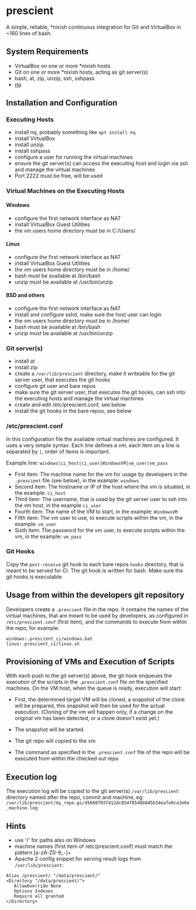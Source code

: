 # pres**ci**ent

A simple, reliable, *nixish continuous integration for Git and VirtualBox in ~160 lines of bash.

## System Requirements

- VirtualBox on one or more *nixish hosts
- Git on one or more *nixish hosts, acting as git server(s)
- bash, at, zip, unzip, ssh, sshpass
- [nq](https://github.com/leahneukirchen/nq)

## Installation and Configuration

### Executing Hosts

- install nq, probably something like `apt install nq`
- install VirtualBox
- install unzip
- install sshpass
- configure a user for running the virtual machines
- ensure the git server(s) can access the executing host and login via ssh and manage the virtual machines
- Port 2222 must be free, will be used 

### Virtual Machines on the Executing Hosts

#### Windows

- configure the first network interface as NAT
- install VirtualBox Guest Utilities
- the vm users home directory must be in C:/Users/
 
#### Linux

- configure the first network interface as NAT
- install VirtualBox Guest Utilities
- the vm users home directory must be in /home/
- bash must be available at /bin/bash
- unzip must be available at /usr/bin/unzip

#### BSD and others

- configure the first network interface as NAT
- install and configure sshd, make sure the host user can login
- the vm users home directory must be in /home/
- bash must be available at /bin/bash
- unzip must be available at /usr/bin/unzip

### Git server(s)

- install at
- install zip
- create a `/var/lib/prescient` directory, make it writeable for the git server user, that executes the git hooks
- configure git user and bare repos
- make sure the git server user, that executes the git hooks, can ssh into the executing hosts and manage the virtual machines
- create and edit /etc/prescient.conf, see below
- install the git hooks in the bare repos, see below

### /etc/prescient.conf

In this configuration file the available virtual machines are configured. It uses a very simple syntax. Each line defines a vm, each item on a line is separated by `|`, order of items is important.

Example line:
`windows|ci_host|ci_user|WindowsVM|vm_user|vm_pass`

- First item: The machine name for the vm for usage by developers in the `.prescient` file (see below), in the example: `windows`
- Second item: The hostname or IP of the host where the vm is situated, in the example: `ci_host`
- Third item: The username, that is used by the git server user to ssh into the vm host, in the example `ci_user`
- Fourth item: The name of the VM to start, in the example: `WindowsVM`
- Fifth item: The vm user to use, to execute scripts within the vm, in the example: `vm_user`
- Sixth item: The password for the vm user, to execute scripts within the vm, in the example: `vm_pass`

### Git Hooks

Copy the `post-receive` git hook to each bare repos `hooks` directory, that is meant to be served for CI. The git hook is written for bash. Make sure the git hooks is executable.

## Usage from within the developers git repository

Developers create a `.prescient` file in the repo.
It contains the names of the virtual machines, that are meant to be used by developers, as configured in `/etc/prescient.conf` (first item), and the commands to execute from within the repo, for example:
```
windows:.prescient_ci/windows.bat
linux:.prescient_ci/linux.sh
```

## Provisioning of VMs and Execution of Scripts

With each push to the git server(s) above, the git hook enqueues the execution of the scripts in the `.prescient.conf` file on the specified machines. On the VM host, when the queue is ready, execution will start:

- First, the determined target VM will be cloned, a snapshot of the clone will be prepared, this snapshot will then be used for the actual execution. (Cloning of the vm will happen only, if a change on the original vm has been detected, or a clone doesn't exist yet.)

- The snapshot will be started.

- The git repo will copied to the vm

- The command as specified in the `.prescient.conf` file of the repo will be executed from within the checked out repo

## Execution log

The execution log will be copied to the git server(s) `/var/lib/prescient` directory named after the repo, commit and machine, eg: `/var/lib/prescient/my_repo.gi/d5660703f412dc854f8548b845b34eafe0ca3e6e_machine.log`

## Hints

- use '/' for paths also on Windows
- machine names (first item of /etc/prescient.conf) must match the pattern [a-zA-Z0-9_-]+
- Apache 2 config snippet for serving result logs from `/var/lib/prescient`:
```
Alias /prescient/ "/data/prescient/"
<Directory "/data/prescient/">
   AllowOverride None
   Options Indexes
   Require all granted
</Directory>
```